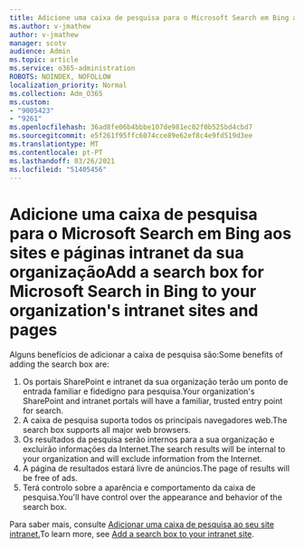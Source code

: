 ```yaml
---
title: Adicione uma caixa de pesquisa para o Microsoft Search em Bing aos sites e páginas intranet da sua organização
ms.author: v-jmathew
author: v-jmathew
manager: scotv
audience: Admin
ms.topic: article
ms.service: o365-administration
ROBOTS: NOINDEX, NOFOLLOW
localization_priority: Normal
ms.collection: Adm_O365
ms.custom:
- "9005423"
- "9261"
ms.openlocfilehash: 36ad8fe06b4bbbe107de981ec02f0b525bd4cbd7
ms.sourcegitcommit: e5f261f95ffc6074cce89e62ef8c4e9fd519d3ee
ms.translationtype: MT
ms.contentlocale: pt-PT
ms.lasthandoff: 03/26/2021
ms.locfileid: "51405456"
---
```

# <a name="add-a-search-box-for-microsoft-search-in-bing-to-your-organizations-intranet-sites-and-pages"></a><span data-ttu-id="bcad5-102">Adicione uma caixa de pesquisa para o Microsoft Search em Bing aos sites e páginas intranet da sua organização</span><span class="sxs-lookup"><span data-stu-id="bcad5-102">Add a search box for Microsoft Search in Bing to your organization's intranet sites and pages</span></span>

<span data-ttu-id="bcad5-103">Alguns benefícios de adicionar a caixa de pesquisa são:</span><span class="sxs-lookup"><span data-stu-id="bcad5-103">Some benefits of adding the search box are:</span></span>

1. <span data-ttu-id="bcad5-104">Os portais SharePoint e intranet da sua organização terão um ponto de entrada familiar e fidedigno para pesquisa.</span><span class="sxs-lookup"><span data-stu-id="bcad5-104">Your organization's SharePoint and intranet portals will have a familiar, trusted entry point for search.</span></span>
2. <span data-ttu-id="bcad5-105">A caixa de pesquisa suporta todos os principais navegadores web.</span><span class="sxs-lookup"><span data-stu-id="bcad5-105">The search box supports all major web browsers.</span></span>
3. <span data-ttu-id="bcad5-106">Os resultados da pesquisa serão internos para a sua organização e excluirão informações da Internet.</span><span class="sxs-lookup"><span data-stu-id="bcad5-106">The search results will be internal to your organization and will exclude information from the Internet.</span></span>
4. <span data-ttu-id="bcad5-107">A página de resultados estará livre de anúncios.</span><span class="sxs-lookup"><span data-stu-id="bcad5-107">The page of results will be free of ads.</span></span>
5. <span data-ttu-id="bcad5-108">Terá controlo sobre a aparência e comportamento da caixa de pesquisa.</span><span class="sxs-lookup"><span data-stu-id="bcad5-108">You'll have control over the appearance and behavior of the search box.</span></span>

<span data-ttu-id="bcad5-109">Para saber mais, consulte [Adicionar uma caixa de pesquisa ao seu site intranet.](https://go.microsoft.com/fwlink/?linkid=2151387)</span><span class="sxs-lookup"><span data-stu-id="bcad5-109">To learn more, see [Add a search box to your intranet site](https://go.microsoft.com/fwlink/?linkid=2151387).</span></span>
